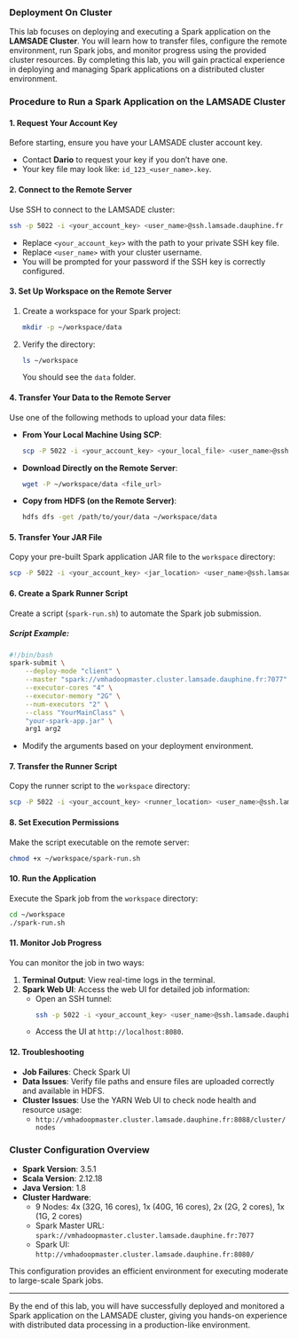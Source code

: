 ### **Deployment On Cluster**

This lab focuses on deploying and executing a Spark application on the **LAMSADE Cluster**. You will learn how to transfer files, configure the remote environment, run Spark jobs, and monitor progress using the provided cluster resources. By completing this lab, you will gain practical experience in deploying and managing Spark applications on a distributed cluster environment.



### **Procedure to Run a Spark Application on the LAMSADE Cluster**



#### **1. Request Your Account Key**
Before starting, ensure you have your LAMSADE cluster account key.  
- Contact **Dario** to request your key if you don’t have one.  
- Your key file may look like: `id_123_<user_name>.key`.



#### **2. Connect to the Remote Server**
Use SSH to connect to the LAMSADE cluster:
```bash
ssh -p 5022 -i <your_account_key> <user_name>@ssh.lamsade.dauphine.fr
```
- Replace `<your_account_key>` with the path to your private SSH key file.
- Replace `<user_name>` with your cluster username.
- You will be prompted for your password if the SSH key is correctly configured.



#### **3. Set Up Workspace on the Remote Server**
1. Create a workspace for your Spark project:
   ```bash
   mkdir -p ~/workspace/data
   ```
2. Verify the directory:
   ```bash
   ls ~/workspace
   ```
   You should see the `data` folder.



#### **4. Transfer Your Data to the Remote Server**
Use one of the following methods to upload your data files:

- **From Your Local Machine Using SCP**:
  ```bash
  scp -P 5022 -i <your_account_key> <your_local_file> <user_name>@ssh.lamsade.dauphine.fr:~/workspace/data
  ```
- **Download Directly on the Remote Server**:
  ```bash
  wget -P ~/workspace/data <file_url>
  ```
- **Copy from HDFS (on the Remote Server)**:
  ```bash
  hdfs dfs -get /path/to/your/data ~/workspace/data
  ```



#### **5. Transfer Your JAR File**
Copy your pre-built Spark application JAR file to the `workspace` directory:
```bash
scp -P 5022 -i <your_account_key> <jar_location> <user_name>@ssh.lamsade.dauphine.fr:~/workspace
```



#### **6. Create a Spark Runner Script**
Create a script (`spark-run.sh`) to automate the Spark job submission.

##### **Script Example**:
```bash
#!/bin/bash
spark-submit \
    --deploy-mode "client" \
    --master "spark://vmhadoopmaster.cluster.lamsade.dauphine.fr:7077" \
    --executor-cores "4" \
    --executor-memory "2G" \
    --num-executors "2" \
    --class "YourMainClass" \
    "your-spark-app.jar" \
    arg1 arg2
```

- Modify the arguments based on your deployment environment.



#### **7. Transfer the Runner Script**
Copy the runner script to the `workspace` directory:
```bash
scp -P 5022 -i <your_account_key> <runner_location> <user_name>@ssh.lamsade.dauphine.fr:~/workspace
```



#### **8. Set Execution Permissions**
Make the script executable on the remote server:
```bash
chmod +x ~/workspace/spark-run.sh
```


#### **10. Run the Application**
Execute the Spark job from the `workspace` directory:
```bash
cd ~/workspace
./spark-run.sh
```



#### **11. Monitor Job Progress**
You can monitor the job in two ways:
1. **Terminal Output**: View real-time logs in the terminal.
2. **Spark Web UI**: Access the web UI for detailed job information:
   - Open an SSH tunnel:
     ```bash
     ssh -p 5022 -i <your_account_key> <user_name>@ssh.lamsade.dauphine.fr -L 8080:vmhadoopmaster.cluster.lamsade.dauphine.fr:8080
     ```
   - Access the UI at `http://localhost:8080`.



#### **12. Troubleshooting**
- **Job Failures**: Check Spark UI
- **Data Issues**: Verify file paths and ensure files are uploaded correctly and available in HDFS.
- **Cluster Issues**: Use the YARN Web UI to check node health and resource usage:
  - `http://vmhadoopmaster.cluster.lamsade.dauphine.fr:8088/cluster/nodes`



### **Cluster Configuration Overview**
- **Spark Version**: 3.5.1
- **Scala Version**: 2.12.18
- **Java Version**: 1.8
- **Cluster Hardware**:
  - 9 Nodes: 4x (32G, 16 cores), 1x (40G, 16 cores), 2x (2G, 2 cores), 1x (1G, 2 cores)
  - Spark Master URL: `spark://vmhadoopmaster.cluster.lamsade.dauphine.fr:7077`
  - Spark UI: `http://vmhadoopmaster.cluster.lamsade.dauphine.fr:8080/`

This configuration provides an efficient environment for executing moderate to large-scale Spark jobs.

--- 

By the end of this lab, you will have successfully deployed and monitored a Spark application on the LAMSADE cluster, giving you hands-on experience with distributed data processing in a production-like environment.
